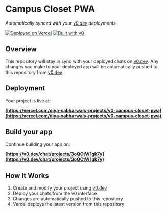 # Campus Closet PWA

*Automatically synced with your [v0.dev](https://v0.dev) deployments*

[![Deployed on Vercel](https://img.shields.io/badge/Deployed%20on-Vercel-black?style=for-the-badge&logo=vercel)](https://vercel.com/diya-sabharwals-projects/v0-campus-closet-pwa)
[![Built with v0](https://img.shields.io/badge/Built%20with-v0.dev-black?style=for-the-badge)](https://v0.dev/chat/projects/3oQCtW1gk7y)

## Overview

This repository will stay in sync with your deployed chats on [v0.dev](https://v0.dev).
Any changes you make to your deployed app will be automatically pushed to this repository from [v0.dev](https://v0.dev).

## Deployment

Your project is live at:

**[https://vercel.com/diya-sabharwals-projects/v0-campus-closet-pwa](https://vercel.com/diya-sabharwals-projects/v0-campus-closet-pwa)**

## Build your app

Continue building your app on:

**[https://v0.dev/chat/projects/3oQCtW1gk7y](https://v0.dev/chat/projects/3oQCtW1gk7y)**

## How It Works

1. Create and modify your project using [v0.dev](https://v0.dev)
2. Deploy your chats from the v0 interface
3. Changes are automatically pushed to this repository
4. Vercel deploys the latest version from this repository